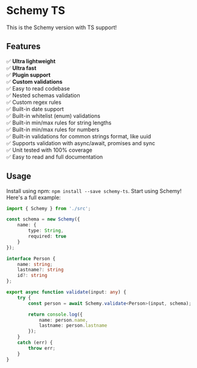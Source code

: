 # Schemy TS
This is the Schemy version with TS support!

## Features
✅ **Ultra lightweight**<br />
✅ **Ultra fast**<br />
✅ **Plugin support**<br />
✅ **Custom validations**<br />
✅ Easy to read codebase<br />
✅ Nested schemas validation<br />
✅ Custom regex rules<br />
✅ Built-in date support<br />
✅ Built-in whitelist (enum) validations<br />
✅ Built-in min/max rules for string lengths<br />
✅ Built-in min/max rules for numbers<br />
✅ Built-in validations for common strings format, like uuid<br />
✅ Supports validation with async/await, promises and sync<br />
✅ Unit tested with 100% coverage<br />
✅ Easy to read and full documentation<br />

## Usage
Install using npm: `npm install --save schemy-ts`.
Start using Schemy! Here's a full example:

```typescript
import { Schemy } from './src';

const schema = new Schemy({
    name: {
        type: String,
        required: true
    }
});

interface Person {
    name: string;
    lastname?: string
    id?: string
};

export async function validate(input: any) {
    try {
        const person = await Schemy.validate<Person>(input, schema);

        return console.log({
            name: person.name,
            lastname: person.lastname
        });
    }
    catch (err) {
        throw err;
    }
}
```
